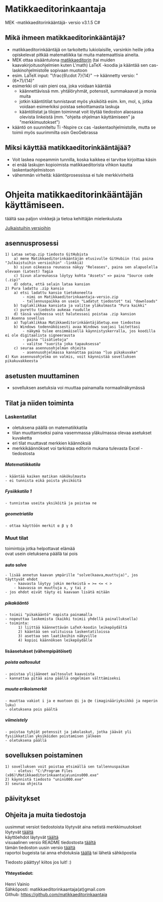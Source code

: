 # Matikkaeditorinkaantaja
MEK -matikkaeditorinkääntäjä-
versio v3.1.5 C#


## Mikä ihmeen matikkaeditorinkääntäjä?
- matikkaeditorinkääntäjä on tarkoitettu lukiolaisille, varsinkin heille jotka opiskelevat pitkää matematiikka tai muita matemaattisia aineita.  
- MEK ottaa sisääntulona [matikkaeditorin](https://math-demo.abitti.fi/) (tai muiden kaavakirjoitusohjelmien kuten L'math) LaTeX -koodia ja kääntää sen cas- laskinohjelmistolle sopivaan muotoon  
- esim. LaTeX input: "\frac{6\cdot 7}{14}" --> käännetty versio: "(6*7)/(14)"  
- esimerkki oli vain pieni osa, joka voidaan kääntää  
	- käännettävissä mm. yhtälöryhmät, potenssit, summakaavat ja monia muita  
	- jotkin kääntötilat tunnistavat myös yksiköitä esim. km, mol, s, jotka voidaan esimerkiksi poistaa sekoittamasta laskuja
	- kääntölistat ja tilojen toiminnat voit löytää tiedoston alaosassa olevista linkeistä (mm. "ohjeita ohjelman käyttämiseen" ja "merkkimuutokset")  
- kääntö on suunniteltu Ti -Nspire cx cas -laskentaohjelmistolle, mutta se toimii myös suurimmilta osin GeoGebrassa   

## Miksi käyttää matikkaeditorinkääntäjää?  
- Voit laskea nopeammin tunnilla, koska kaikkea ei tarvitse kirjoittaa käsin
- ei enää laskujen kopioimista matikkaeditorista vihkon kautta laskentaohjelmistoon
- vähemmän virheitä: kääntöprosessissa ei tule merkkivirheitä


# Ohjeita matikkaeditorinkääntäjän käyttämiseen.
täältä saa paljon vinkkejä ja tietoa kehittäjän mielenkulusta   
   
[Julkaistuihin versioihin](https://github.com/matikkaeditorinkaantaja/Matikkaeditorinkaantaja/releases)
   
## asennusprosessi
	1) Lataa setup.zip tiedosto GitHubista
		a) mene Matikkaeditorinkääntäjän etusivulle GitHubiin (tai paina "Julkaistuihin versioihin" -linkkiä)
		b) sivun oikeassa reunassa näkyy "Releases", paina sen alapuolella olevaan (Latest) Tagia 
		c) Sivun alareunassa löytyy kohta "Assets" => paina "Source code (.zip)"
		d) odota, että selain lataa kansion
	2) Pura ladattu .zip kansio
		a) etsi ladattu kansio tietokoneelta 
			- nimi on Matikkaeditorinkaantaja-versio.zip
			- tallennuspaikka on usein "Ladatut tiedostot" tai "downloads"
		b) tuplaklikkaa kansiota ja valitse yläkulmasta "Pura kaikki"
		c) purettu tiedosto aukeaa ruudulle
		d) tässä vaiheessa voit halutessasi poistaa .zip kansion
	3) Asenna sovellus
		a) Tuplaklikkaa MatikkaeditorinkääntäjäSetup.exe tiedostoa
		b) Windows todennäköisesti avaa Windows suojasi laitettasi
			- näkymä tulee ensimmäisellä käynnistyskerralla, jos koodilla ei ole digitaalista signeerausta
			- paina "lisätietoja"
			- valitse "suorita joka tapauksessa" 
		c) seuraa asennusohjelman ohjeita
			- asennusohjelmassa kannattaa painaa "luo pikakuvake"
	4) Kun asennusohjelma on valmis, voit käynnistää sovelluksen pikakuvakkeesta  
	
## asetusten muuttaminen 
- sovelluksen asetuksia voi muuttaa painamalla normaalinäkymässä 

## Tilat ja niiden toiminta

### Laskentatilat  
- oletuksena päällä on matematiikkatila  
- tilan muuttamiseksi paina vasemmassa yläkulmassa olevaa asetukset kuvaketta  
- eri tilat muuttavat merkkien käännöksiä  
- merkkikäännökset voi tarkistaa editorin mukana tulevasta Excel -tiedostosta

##### Matematiikkatila
	- kääntää kaiken matikan näkökulmasta
	- ei tunnista eikä poista yksiköitä 
        
##### Fysiikkatila 1
	- tunnistaa useita yksiköitä ja poistaa ne 

##### geometriatila
	- ottaa käyttöön merkit α β γ δ

### Muut tilat  
toimintoja jotka helpottavat elämää  
ovat usein oletuksena päällä tai pois
      
#### auto solve
	- lisää annetun kaavan ympärille "solve(kaava,muuttuja)", jos täyttyvät ehdot  
		- kaavasta löytyy jokin merkeistä = >= <= < >
		- kaavassa on muuttuja x, y tai z
	- jos ehdot eivät täyty ei kaavaan lisätä mitään

##### pikakääntö
	- toimii "pikakääntö" napista painamalla
	- nopeuttaa laskemista (kaikki toimii yhdellä painalluksella)
	- toiminta:
		  1) liittää käännettävän LaTeX-koodin leikepöydältä
		  2) kääntää sen valituissa laskentatiloissa
		  3) asettaa sen laatikoihin näkyville
		  4) kopioi käännöksen leikepöydälle
		  
#### lisäasetukset (vähempipätöiset)
##### poista aaltosulut
	- poistaa ylijääneet aaltosulut kaavoista
	- kannattaa pitää aina päällä ongelmien välttämiseksi

##### muuta erikoismerkit
	- muuttaa vakiot i ja e muotoon @i ja @e (imaginääriyksikkö ja neperin luku)
	- oletuksena pois päältä

##### viimeistely
	- poistaa tyhjät potenssit ja jakolaskut, jotka jäävät yli fysiikkatilan yksiköiden poistamisen jälkeen
	- oletuksena päällä


## sovelluksen poistaminen
	1) sovelluksen voit poistaa etsimällä sen tallennuspaikan
		- oletus: "C:\Program Files (x86)\Matikkaeditorinkaantaja\unins000.exe"
	2) käynnistä tiedosto "unins000.exe"
	3) seuraa ohjeita
## päivitykset
## Ohjeita ja muita tiedostoja  

uusimmat versiot tiedostoista löytyvät aina netistä
merkkimuutokset löytyvät [täältä](https://docs.google.com/spreadsheets/d/1bi-iejOZ7LSQXTja8hWFj7LcgKMt4z3Aa5pRelak9R8/edit?usp=sharing)  
käyttöehdot läytyvät [täältä](https://docs.google.com/document/d/1m952YhMxpN6ihcMfVcO7xJ0TYGzwajvvKJLnzftqdz0/edit?usp=sharing)  
visuaalinen versio README tiedostosta [täältä](https://docs.google.com/document/d/1akGTKmWnCJrbmtH4gM1ucTExSKc3ipGZCM-l1wJatUQ/edit)  
tämän tiedoston uusin versio [täältä](https://github.com/matikkaeditorinkaantaja/Matikkaeditorinkaantaja#readme)  
raportoi bugeista tai anna ehdotuksia [täällä](https://github.com/matikkaeditorinkaantaja/Matikkaeditorinkaantaja/issues) tai lähetä sähköpostia
  
  
  
Tiedosto päättyy!   kiitos jos luit!  :) 
  
  
  
#### Yhteystiedot:
  
Henri Vainio  
Sähköposti: matikkaeditorinkaantaja(at)gmail.com  
Github: https://github.com/matikkaeditorinkaantaja
